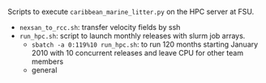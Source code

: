 Scripts to execute `caribbean_marine_litter.py` on the HPC server at FSU.

- `nexsan_to_rcc.sh`: transfer velocity fields by ssh
- `run_hpc.sh`: script to launch monthly releases with slurm job arrays. 
	- `sbatch -a 0:119%10 run_hpc.sh`: to run 120 months starting January 2010 with 10 concurrent releases and leave CPU for other team members
    - general
